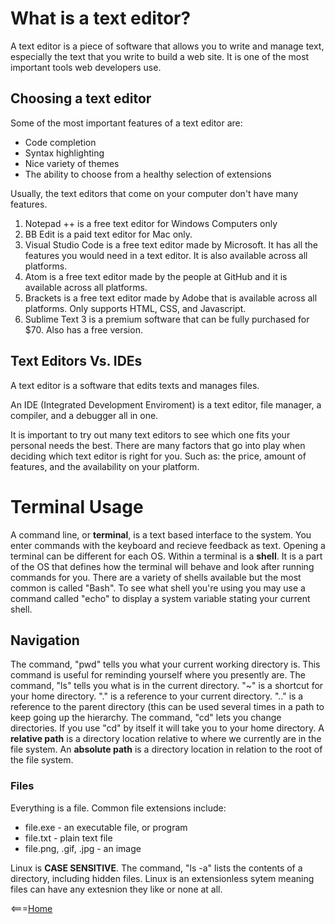 # What is a text editor?

A text editor is a piece of software that allows you to write and manage text, especially the text that you write to build a web site. It is one of the most important tools web developers use. 

## Choosing a text editor

Some of the most important features of a text editor are:
* Code completion
* Syntax highlighting
* Nice variety of themes
* The ability to choose from a healthy selection of extensions

Usually, the text editors that come on your computer don't have many features.

1. Notepad ++ is a free text editor for Windows Computers only
2. BB Edit is a paid text editor for Mac only.
3. Visual Studio Code is a free text editor made by Microsoft. It has all the features you would need in a text editor. It is also available across all platforms.
4. Atom is a free text editor made by the people at GitHub and it is available across all platforms.
5. Brackets is a free text editor made by Adobe that is available across all platforms. Only supports HTML, CSS, and Javascript.
6. Sublime Text 3 is a premium software that can be fully purchased for $70. Also has a free version.

## Text Editors Vs. IDEs

A text editor is a software that edits texts and manages files.

An IDE (Integrated Development Enviroment) is a text editor, file manager, a compiler, and a debugger all in one.

It is important to try out many text editors to see which one fits your personal needs the best. There are many factors that go into play when deciding which text editor is right for you. Such as: the price, amount of features, and the availability on your platform.

# Terminal Usage

A command line, or **terminal**, is a text based interface to the system. You enter commands with the keyboard and recieve feedback as text. Opening a terminal can be different for each OS. Within a terminal is a **shell**. It is a part of the OS that defines how the terminal will behave and look after running commands for you. There are a variety of shells available but the most common is called "Bash". To see what shell you're using you may use a command called "echo" to display a system variable stating your current shell.

## Navigation

The command, "pwd" tells you what your current working directory is. This command is useful for reminding yourself where you presently are. The command, "ls" tells you what is in the current directory. "~" is a shortcut for your home directory. "." is a reference to your current directory. ".." is a reference to the parent directory (this can be used several times in a path to keep going up the hierarchy. The command, "cd" lets you change directories. If you use "cd" by itself it will take you to your home directory. A **relative path** is a directory location relative to where we currently are in the file system. An **absolute path** is a directory location in relation to the root of the file system.

### Files

Everything is a file. Common file extensions include:
* file.exe - an executable file, or program
* file.txt - plain text file
* file.png, .gif, .jpg - an image

Linux is **CASE SENSITIVE**. The command, "ls -a" lists the contents of a directory, including hidden files. Linux is an extensionless sytem meaning files can have any extesnion they like or none at all.

<===[Home](README.md)
